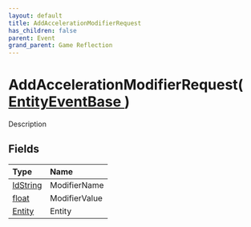 ```yaml
---
layout: default
title: AddAccelerationModifierRequest
has_children: false
parent: Event
grand_parent: Game Reflection
---
```

# AddAccelerationModifierRequest( [ EntityEventBase ](/docs/game-reflection/events/entity_event_base) )
Description 

## Fields

| Type | Name |
|:-------------|:--------------|
| [IdString](/docs/game-reflection/components/id_string) | ModifierName |
| [float](/docs/game-reflection/components/float) | ModifierValue |
| [Entity](/docs/game-reflection/classes/entity) | Entity |

